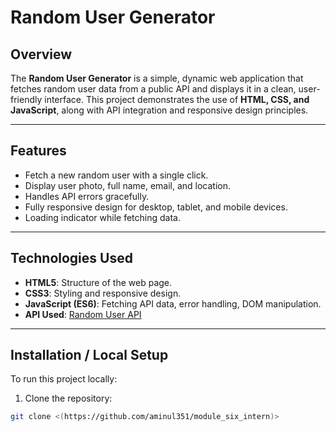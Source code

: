 # Random User Generator

## Overview
The **Random User Generator** is a simple, dynamic web application that fetches random user data from a public API and displays it in a clean, user-friendly interface. This project demonstrates the use of **HTML, CSS, and JavaScript**, along with API integration and responsive design principles.

---

## Features
- Fetch a new random user with a single click.
- Display user photo, full name, email, and location.
- Handles API errors gracefully.
- Fully responsive design for desktop, tablet, and mobile devices.
- Loading indicator while fetching data.

---

## Technologies Used
- **HTML5**: Structure of the web page.
- **CSS3**: Styling and responsive design.
- **JavaScript (ES6)**: Fetching API data, error handling, DOM manipulation.
- **API Used**: [Random User API](https://randomuser.me/)

---

## Installation / Local Setup
To run this project locally:

1. Clone the repository:
```bash
git clone <(https://github.com/aminul351/module_six_intern)>
